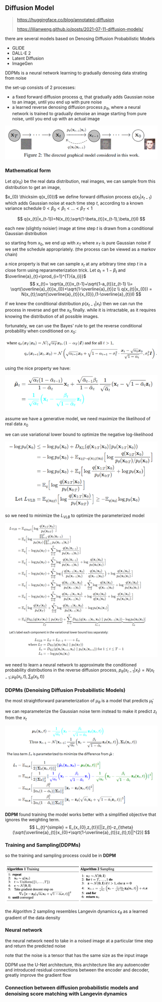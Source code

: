 ## Diffusion Model

> https://huggingface.co/blog/annotated-diffusion
>
> https://lilianweng.github.io/posts/2021-07-11-diffusion-models/

there are several models based on Denosing Diffusion Probabilistic Models
- GLIDE
- DALL-E 2
- Latent Diffusion
- ImageGen

DDPMs is a neural network learning to gradually denosing data strating from noise



the set-up consists of 2 processes:
- a fixed forward diffusion process $q$, that gradually adds Gaussian noise to an image, until you end up with pure noise
- a learned reverse denosing diffusion process $p_{\theta}$, where a neural network is trained to gradually denoise an image starting from pure noise, until you end up with an actual image



![graphical model](./pic/DDPMs.png)



### Mathematical form 

Let $q(x_{0})$ be the real data distribution, real images, we can sample from this distribution to get an image,

$x_{0} \thicksim q(x_{0})$ we define forward diffusion process $q(x_{t}|x_{t-1})$ which adds Gaussian noise at each time step $t$, according to a known variance schedule $0< \beta_{0}<\beta_{1}<...<\beta_{T}<1$ 


$$
q(x_{t}|x_{t-1})=N(x_{t};\sqrt{1-\beta_{t}}x_{t-1},\beta_{t}I)
$$

each new (slightly noisier) image at time step $t$ is drawn from a conditional Gaussian distribution 

so starting from $x_{0}$, we end up with $x_{T}$ where $x_{T}$ is pure Gaussian noise if we set the schedule appropriately. (the process can be viewed as a markov chain)

a nice property is that we can sample $x_{t}$ at any arbitrary time step $t$ in a close form using reparameterization trick. Let $a_{t} = 1-\beta_{t}$ and $\overline{a}_{t}=\prod_{i=1}^{T}{a_{i}}$
$$
x_{t}= \sqrt{a_{t}}x_{t-1}+\sqrt{1-a_{t}}z_{t-1}
\\= \sqrt{\overline{a}_{t}}x_{0}+\sqrt{1-\overline{a}_{t}}z
\\ q(x_{t}|x_{0}) = N(x_{t};\sqrt{\overline{a}_{t}}{x_{0}},(1-\overline{a}_{t})I)
$$


if we knew the conditional distribution $p(x_{t-1}|x_{t})$ then we can run the process in reverse and get the $x_{0}$ finally. while it is intractable, as it requires knowing the distribution of all possible images.

fortunately, we can use the Bayes' rule to get the reverse conditional probability when conditioned on $x_{0}$:

![reverse conditional probability](./pic/DDPM_1.png)

using the nice property we have:

![DDPM_5](./pic/DDPM_5.png)

assume we have a generative model, we need maximize the likelihood of  real data $x_{0}$

we can use variational lower bound to optimize the negative log-likelihood

![ELBO](./pic/DDPM_2.png)

so we need to minimize the $L_{VLB}$ to optimize the parameterized model

![DDPM_3](./pic/DDPM_3.png)



we need to learn  a neural network to approximate the conditioned probability distributions in the reverse diffusion process, $p_{\theta}(x_{t-1}|x_{t})=N(x_{t-1};\mu_{\theta}(x_{t},t),\sum_{\theta}(x_{t},t))$



### DDPMs (Denoising Diffusion Probabilistic Models)

the most straightforward parameterization of $\mu_\theta$ is a model that predicts $\widetilde{\mu}_{t}$

we can reparameterize the Gaussian noise term instead to make it predict $z_{t}$ from the $x_{t}$

![loss](./pic/DDPM_6.png)



**DDPM** found training the model works better with a simplified objective that ignores the weighting term.
$$
L_{t}^{simple} = E_{x_{0},z_{t}}[||z_{t}-z_{\theta}(\sqrt{\overline{a}_{t}}x_{0}+\sqrt{1-\overline{a}_{t}}z_{t},t)||^{2}]
$$


### Training and Sampling(DDPMs)

so the training and sampling process could be in **DDPM**

![training and sampling](./pic/DDPM_7.png)

the Algorithm 2 sampling resembles Langevin dynamics $\epsilon_{\theta}$ as a learned  gradient of the data density





### Neural network

the neural network need to take in a noised image at a particular time step and return the predicted noise

note that the noise is a tensor that has the same size as the input image

DDPM use the U-Net architecture, this architecture like any autoencoder and introduced residual connections between the encoder and decoder, greatly improve the gradient flow





### Connection between diffusion probabilistic models and denoising score matching with Langevin dynamics







 